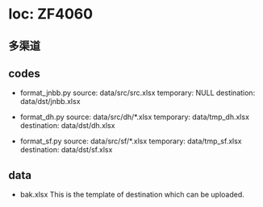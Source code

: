 
# loc: ZF4060

## 多渠道

## codes

- format_jnbb.py
  source:       data/src/src.xlsx
  temporary:    NULL
  destination:  data/dst/jnbb.xlsx

- format_dh.py
  source:       data/src/dh/*.xlsx
  temporary:    data/tmp_dh.xlsx
  destination:  data/dst/dh.xlsx

- format_sf.py
  source:       data/src/sf/*.xlsx
  temporary:    data/tmp_sf.xlsx
  destination:  data/dst/sf.xlsx

## data

- bak.xlsx
  This is the template of destination which can be uploaded.
